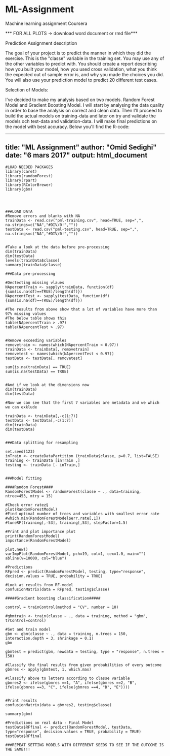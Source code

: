 # ML-Assignment
Machine learning assignment Coursera

*** FOR ALL PLOTS -> download word document or rmd file***

Prediction Assignment description

The goal of your project is to predict the manner in which they did the exercise. This is the "classe" variable 
in the training set. You may use any of the other variables to predict with. You should create a report describing 
how you built your model, how you used cross validation, what you think the expected out of sample error is, and 
why you made the choices you did. You will also use your prediction model to predict 20 different test cases.

Selection of Models:

I've decided to make my analysis based on two models. Random Forest Model and Gradient Boosting Model. I will start by 
analysing the data quality in order to base the analysis on correct and clean data. Then I'll proceed to build the actual models on training-data and later on try and validate the models och test-data and validation-data. I will make final predictions on the model with best accuracy. Below you'll find the R-code:


---
title: "ML Assignment"
author: "Omid Sedighi"
date: "6 mars 2017"
output: html_document
---

```{r}
#LOAD NEEDED PACKAGES
library(caret)
library(randomForest)
library(rpart)
library(RColorBrewer)
library(gbm)




###LOAD DATA 
#Remove errors and blanks with NA
trainData <- read.csv("pml-training.csv", head=TRUE, sep=",", na.strings=c("NA","#DIV/0!","")) 
testData <- read.csv("pml-testing.csv", head=TRUE, sep=",", na.strings=c("NA","#DIV/0!",""))         


#Take a look at the data before pre-processing
dim(trainData)
dim(testData)
levels(trainData$classe)
summary(trainData$classe)

###Data pre-processing

#Dectecting missing vlaues
NApercentTrain <- sapply(trainData, function(df) {sum(is.na(df)==TRUE)/length(df)})
NApercentTest <- sapply(testData, function(df) {sum(is.na(df)==TRUE)/length(df)})

#The results from above show that a lot of variables have more than 97% missing values
#The below table shows this
table(NApercentTrain > .97)
table(NApercentTest > .97)


#Remove exceeding variables
removetrain <- names(which(NApercentTrain < 0.97))
trainData <- trainData[, removetrain]
removetest <- names(which(NApercentTest < 0.97))
testData <- testData[, removetest]

sum(is.na(trainData) == TRUE)
sum(is.na(testData) == TRUE)


#And if we look at the dimensions now
dim(trainData)
dim(testData)

#Now we can see that the first 7 variables are metadata and we which we can exklude

trainData <- trainData[,-c(1:7)]
testData <- testData[,-c(1:7)]
dim(trainData)
dim(testData)


###Data splitting for resampling

set.seed(123)
inTrain <- createDataPartition (trainData$classe, p=0.7, list=FALSE)
training <- trainData [inTrain ,]
testing <- trainData [- inTrain,]


###Model fitting

####Random Forest####
RandomForestModel <- randomForest(classe ~ ., data=training, ntree=453, mtry = 15)
```
```{r}
#Check error ratez§
plot(RandomForestModel)
#Find optimal number of trees and variables with smallest error rate
#which.min(RandomForestModel$err.rate[,1])
#tuneRF(training[,-53], training[,53], stepFactor=1.5)
```

```{r}
#Print and plot importance plot
print(RandomForestModel)
importance(RandomForestModel)

plot.new()
varImpPlot(RandomForestModel, pch=19, col=1, cex=1.0, main="")
abline(v=10000, col="blue")

#Predictions
RFpred <- predict(RandomForestModel, testing, type="response", decision.values = TRUE, probability = TRUE)

#Look at results from RF-model
confusionMatrix(data = RFpred, testing$classe)
```

```{r}
#####Gradient boosting classification#####

control = trainControl(method = "CV", number = 10)

#gbmtrain <- train(classe ~ ., data = training, method = "gbm", trControl=control)

#Set and train model
gbm <- gbm(classe ~ ., data = training, n.trees = 150, interaction.depth = 3, shrinkage = 0.1)
gbm

gbmtest = predict(gbm, newdata = testing, type = "response", n.trees = 150)

#Classify the final results from given probabilities of every outcome
gbmres <- apply(gbmtest, 1, which.max)

#Classify above to letters according to classe variable
gbmres2 <- ifelse(gbmres ==1, "A", ifelse(gbmres ==2, "B", ifelse(gbmres ==3, "C", ifelse(gbmres ==4, "D", "E"))))


#Print results
confusionMatrix(data = gbmres2, testing$classe)

summary(gbm)

#Predictions on real data - Final Model
testData$RFfinal <- predict(RandomForestModel, testData, type="response", decision.values = TRUE, probability = TRUE)
testData$RFfinal

###REPEAT SETTING MODELS WITH DIFFERENT SEEDS TO SEE IF THE OUTCOME IS THE SAME!!!
```






